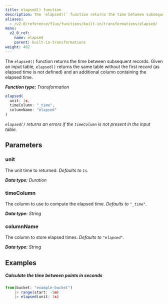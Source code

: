 ```yaml
---
title: elapsed() function
description: The `elapsed()` function returns the time between subsequent records.
aliases:
  - /v2.0/reference/flux/functions/built-in/transformations/elapsed/
menu:
  v2_0_ref:
    name: elapsed
    parent: built-in-transformations
weight: 402
---
```


The `elapsed()` function returns the time between subsequent records.
Given an input table, `elapsed()` returns the same table without the first record
(as elapsed time is not defined) and an additional column containing the elapsed time.

_**Function type:** Transformation_  

```js
elapsed(
  unit: 1s,
  timeColumn: "_time",
  columnName: "elapsed"
)
```

_`elapsed()` returns an errors if the `timeColumn` is not present in the input table._

## Parameters

### unit
The unit time to returned.
_Defaults to `1s`._

_**Data type:** Duration_

### timeColumn
The column to use to compute the elapsed time.
_Defaults to `"_time"`._

_**Data type:** String_

### columnName
The column to store elapsed times.
_Defaults to `"elapsed"`._

_**Data type:** String_

## Examples

##### Calculate the time between points in seconds
```js
from(bucket: "example-bucket")
	|> range(start: -5m)
	|> elapsed(unit: 1s)
```

